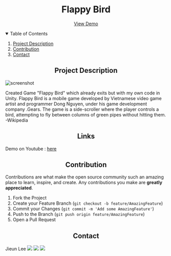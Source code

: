 

<h1 align="center">Flappy Bird</h1>


  <p align="center">
   <a href="https://www.youtube.com/watch?v=yQwP-MCQv8I">View Demo</a>
  </p>

<!-- TABLE OF CONTENTS -->
<details open="open">
  <summary>Table of Contents</summary>
  <ol>
    <li><a href="#project-description">Project Description</a></li>
    <li><a href="#contribution">Contribution</a></li>
    <li><a href="#contact">Contact</a></li>
  </ol>
</details>

  
  
  
<h2 align="center">Project Description</h2>

![screenshot](img/bird.png)


Created Game "Flappy Bird" which already exits but with my own code in Unity. Flappy Bird is a mobile game developed by Vietnamese video game artist and programmer Dong Nguyen, under his game development company .Gears. The game is a side-scroller where the player controls a bird, attempting to fly between columns of green pipes without hitting them. -Wikipedia 



<h2 align="center">Links</h2>

Demo on Youtube : [here](https://www.youtube.com/watch?v=yQwP-MCQv8I)



<h2 align="center">Contribution</h2>

Contributions are what make the open source community such an amazing place to learn, inspire, and create. Any contributions you make are **greatly appreciated**.

1. Fork the Project
2. Create your Feature Branch (`git checkout -b feature/AmazingFeature`)
3. Commit your Changes (`git commit -m 'Add some AmazingFeature'`)
4. Push to the Branch (`git push origin feature/AmazingFeature`)
5. Open a Pull Request

<h2 align="center">Contact</h2>


Jieun Lee <a href="https://www.linkedin.com/in/jieun-lee-a14379221/"><img src="https://img.shields.io/badge/LinkedIn-0A66C2?style=flat-&logo=linkedin&logoColor=white&link=https://www.instagram.com/jinny_winny/"/></a>
<a href="https://www.instagram.com/jinny_winny/"><img src="https://img.shields.io/badge/instagram-E4405F?style=flat-&logo=instagram&logoColor=white&link=https://www.instagram.com/jinny_winny/"/></a> 
<a href="https://mail.google.com/mail/u/?authuser=jinnywinny3@gmail.com"><img src="https://img.shields.io/badge/Gmail-EA4335?style=flat-&logo=gmail&logoColor=white&link=https://mail.google.com/mail/u/?authuser=jinnywinny3@gmail.com"/></a>











